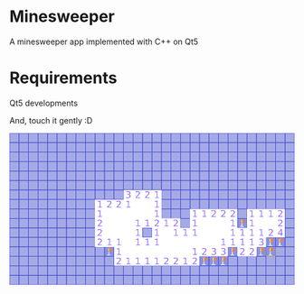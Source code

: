 # Minesweeper
A minesweeper app implemented with C++ on Qt5

# Requirements
Qt5 developments

And, touch it gently :D 

![Image of demo](https://github.com/hankrof/minesweeper/blob/master/pics/demo.png)
